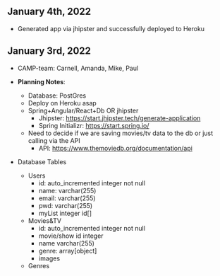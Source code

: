## January 4th, 2022
* Generated app via jhipster and successfully deployed to Heroku

## January 3rd, 2022
* CAMP-team: Carnell, Amanda, Mike, Paul

* **Planning Notes**:
    * Database: PostGres
    * Deploy on Heroku asap
    * Spring+Angular/React+Db OR jhipster
        - Jhipster: https://start.jhipster.tech/generate-application
        - Spring Initializr: https://start.spring.io/
    * Need to decide if we are saving movies/tv data to the db or just calling via the API
        - API: https://www.themoviedb.org/documentation/api

* Database Tables
    * Users
        - id: auto_incremented integer not null
        - name: varchar(255)
        - email: varchar(255)
        - pwd: varchar(255)
        - myList integer id[]
    * Movies&TV
        - id: auto_incremented integer not null
        - movie/show id integer
        - name varchar(255)
        - genre: array[object]
        - images
    * Genres
